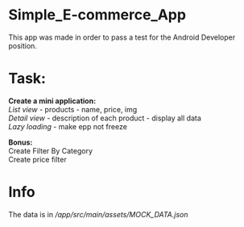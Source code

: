 # Simple_E-commerce_App

This app was made in order to pass a test for the Android Developer position.

# Task:
<b>Create a mini application:</b><br>
<i>List view</i> - products - name, price, img<br>
<i>Detail view</i> - description of each product - display all data<br>
<i>Lazy loading</i> - make epp not freeze<br>

<b>Bonus:</b><br>
Create Filter By Category<br>
Create price filter

# Info
The data is in <i>/app/src/main/assets/MOCK_DATA.json</i> 

